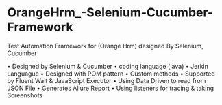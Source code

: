 # OrangeHrm_-Selenium-Cucumber-Framework
Test Automation Framework for (Orange Hrm) designed By Selenium, Cucumber 

 • Designed by Selenium & Cucumber
 • coding language (java)
 • Jerkin Languague 
 • Designed with POM pattern
 • Custom methods 
 • Supported by Fluent Wait & JavaScript Executor
 • Using Data Driven to read from JSON File
 • Generates Allure Report
 • Using listeners for tracing & taking Screenshots
